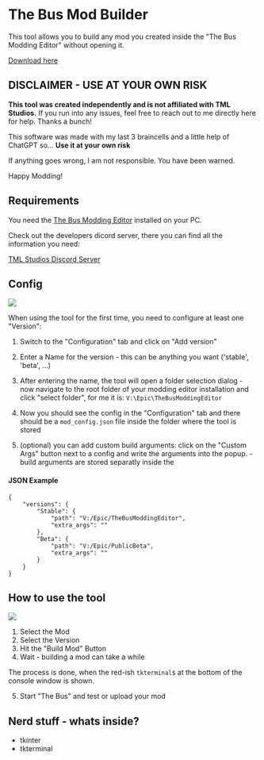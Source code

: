 # The Bus Mod Builder

This tool allows you to build any mod you created inside the "The Bus Modding Editor" without opening it.

[Download here](https://github.com/ByteBitter/TheBusModBuilder/releases/tag/V001)

## DISCLAIMER - USE AT YOUR OWN RISK

**This tool was created independently and is not affiliated with TML Studios.** 
If you run into any issues, feel free to reach out to me directly here for help. Thanks a bunch!

This software was made with my last 3 braincells and a little help of ChatGPT so... **Use it at your own risk**

If anything goes wrong, I am not responsible. You have been warned.

Happy Modding!


## Requirements

You need the [The Bus Modding Editor](https://store.epicgames.com/de/p/the-bus-modding-editor) installed on your PC.

Check out the developers dicord server, there you can find all the information you need:

[TML Studios Discord Server](https://discord.gg/tml-studios-224563159631921152)


## Config

![](/media/Config.gif)

When using the tool for the first time, you need to configure at least one "Version":

1. Switch to the "Configuration" tab and click on "Add version"

2. Enter a Name for the version - this can be anything you want ('stable', 'beta', ...)

3. After entering the name, the tool will open a folder selection dialog - now navigate to the root folder of your modding editor installation and click "select folder", for me it is: `V:\Epic\TheBusModdingEditor`

4. Now you should see the config in the "Configuration" tab and there should be a `mod_config.json` file inside the folder where the tool is stored 

5. (optional) you can add custom build arguments: click on the "Custom Args" button next to a config and write the arguments into the popup. - build arguments are stored separatly inside the 


#### JSON Example

```
{
    "versions": {
        "Stable": {
            "path": "V:/Epic/TheBusModdingEditor",
            "extra_args": ""
        },
        "Beta": {
            "path": "V:/Epic/PublicBeta",
            "extra_args": ""
        }
    }
}
```


## How to use the tool

![](/media/Build.gif)

1. Select the Mod
2. Select the Version
3. Hit the "Build Mod" Button
4. Wait - building a mod can take a while

The process is done, when the red-ish `tkterminal$` at the bottom of the console window is shown.

5. Start "The Bus" and test or upload your mod


## Nerd stuff - whats inside?

- tkinter
- tkterminal




